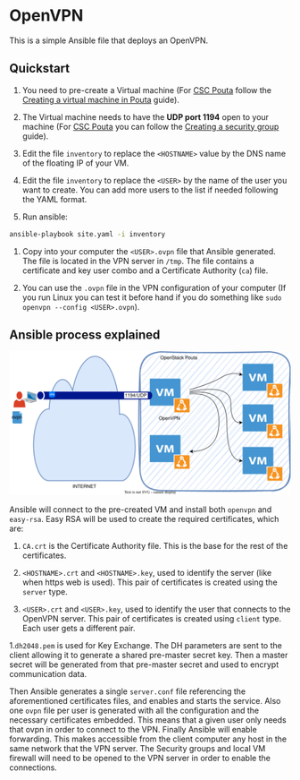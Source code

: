 # OpenVPN

This is a simple Ansible file that deploys an OpenVPN.

## Quickstart

1. You need to pre-create a Virtual machine (For [CSC Pouta](https://pouta.csc.fi) follow the [Creating a virtual machine in Pouta](https://docs.csc.fi/cloud/pouta/launch-vm-from-web-gui/) guide).

1. The Virtual machine needs to have the **UDP port 1194** open to your machine (For [CSC Pouta](https://pouta.csc.fi) you can follow the [Creating a security group](https://docs.csc.fi/cloud/pouta/networking/#create-a-security-group) guide).

1. Edit the file `inventory` to replace the `<HOSTNAME>` value by the DNS name of the floating IP of your VM.

1. Edit the file `inventory` to replace the `<USER>` by the name of the user you want to create. You can add more users to the list if needed following the YAML
format.

1. Run ansible:

  ```sh
  ansible-playbook site.yaml -i inventory
  ```

1. Copy into your computer the `<USER>.ovpn` file that Ansible generated. The file is located in the VPN server in `/tmp`. The file contains a certificate and key user combo and a Certificate Authority (`ca`) file.

1. You can use the `.ovpn` file in the VPN configuration of your computer (If you run Linux you can test it before hand if you do something like `sudo openvpn --config <USER>.ovpn`).

## Ansible process explained

![End result](./openVPN.drawio.svg)

Ansible will connect to the pre-created VM and install both `openvpn` and `easy-rsa`. Easy RSA will be used to create the required certificates, which are:

1. `CA.crt` is the Certificate Authority file. This is the base for the rest of the certificates.

1. `<HOSTNAME>.crt` and `<HOSTNAME>.key`, used to identify the server (like when https web is used). This pair of certificates is created using the `server` type.

1. `<USER>.crt` and `<USER>.key`, used to identify the user that connects to the OpenVPN server. This pair of certificates is created using `client` type. Each user gets a different pair.

1.`dh2048.pem` is used for Key Exchange. The DH parameters are sent to the client allowing it to generate a shared pre-master secret key. Then a master secret will be generated from that pre-master secret and used to encrypt communication data.

Then Ansible generates a single `server.conf` file referencing the aforementioned certificates files, and enables and starts the service. Also one `ovpn` file per user is generated with all the configuration and the necessary certificates embedded. This means that a given user only needs that ovpn in order to connect to the VPN. Finally Ansible will enable forwarding. This makes accessible from the client computer any host in the same network that the VPN server. The Security groups and local VM firewall will need to be opened to the VPN server in order to enable the connections.
